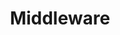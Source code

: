 ---
title: Middleware
description: Learn how to use Middleware to run code before a request is completed.
source: app/api-reference/file-conventions/middleware
---